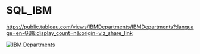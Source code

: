 # SQL_IBM
https://public.tableau.com/views/IBMDepartments/IBMDepartments?:language=en-GB&:display_count=n&:origin=viz_share_link
<div class='tableauPlaceholder' id='viz1656618940859' style='position: relative'><noscript><a href='#'><img alt='IBM Departments ' src='https:&#47;&#47;public.tableau.com&#47;static&#47;images&#47;IB&#47;IBMDepartments&#47;IBMDepartments&#47;1_rss.png' style='border: none' /></a></noscript><object class='tableauViz'  style='display:none;'><param name='host_url' value='https%3A%2F%2Fpublic.tableau.com%2F' /> <param name='embed_code_version' value='3' /> <param name='site_root' value='' /><param name='name' value='IBMDepartments&#47;IBMDepartments' /><param name='tabs' value='no' /><param name='toolbar' value='yes' /><param name='static_image' value='https:&#47;&#47;public.tableau.com&#47;static&#47;images&#47;IB&#47;IBMDepartments&#47;IBMDepartments&#47;1.png' /> <param name='animate_transition' value='yes' /><param name='display_static_image' value='yes' /><param name='display_spinner' value='yes' /><param name='display_overlay' value='yes' /><param name='display_count' value='yes' /><param name='language' value='en-GB' /></object></div> 
